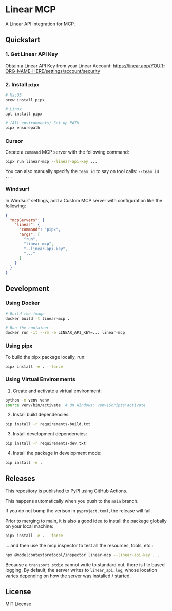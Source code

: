 # Linear MCP

A Linear API integration for MCP.

## Quickstart

### 1. Get Linear API Key

Obtain a Linear API Key from your Linear Account: https://linear.app/YOUR-ORG-NAME-HERE/settings/account/security

### 2. Install `pipx`

```bash
# MacOS
brew install pipx

# Linux
apt install pipx

# (All environments) Set up PATH
pipx ensurepath
```

### Cursor

Create a `command` MCP server with the following command:

```bash
pipx run linear-mcp --linear-api-key ...
```

You can also manually specify the `team_id` to say on tool calls: `--team_id ...` 

### Windsurf

In Windsurf settings, add a Custom MCP server with configuration like the following:

```json
{
  "mcpServers": {
    "linear": {
      "command": "pipx",
      "args": [
        "run",
        "linear-mcp",
        "--linear-api-key",
        "..."
      ]
    }
  }
}
```

## Development

### Using Docker

```bash
# Build the image
docker build -t linear-mcp .

# Run the container
docker run -it --rm -e LINEAR_API_KEY=... linear-mcp
```

### Using pipx

To build the pipx package locally, run:

```bash
pipx install -e . --force
```

### Using Virtual Environments


1. Create and activate a virtual environment:
```bash
python -m venv venv
source venv/bin/activate  # On Windows: venv\Scripts\activate
```

2. Install build dependencies:
```bash
pip install -r requirements-build.txt
```

3. Install development dependencies:
```bash
pip install -r requirements-dev.txt
```

4. Install the package in development mode:
```bash
pip install -e .
```

## Releases

This repository is published to PyPI using GitHub Actions. 

This happens automatically when you push to the `main` branch.

If you do not bump the verison in `pyproject.toml`, the release will fail.

Prior to merging to main, it is also a good idea to install the package globally on your local machine:

```bash
pipx install -e . --force
```

... and then use the mcp inspector to test all the resources, tools, etc.:

```bash
npx @modelcontextprotocol/inspector linear-mcp --linear-api-key ...
```

Because a `transport stdio` cannot write to standard out, there is file based logging.
By default, the server writes to `linear_api.log`, whose location varies depending on how the server was installed / started.

## License

MIT License
